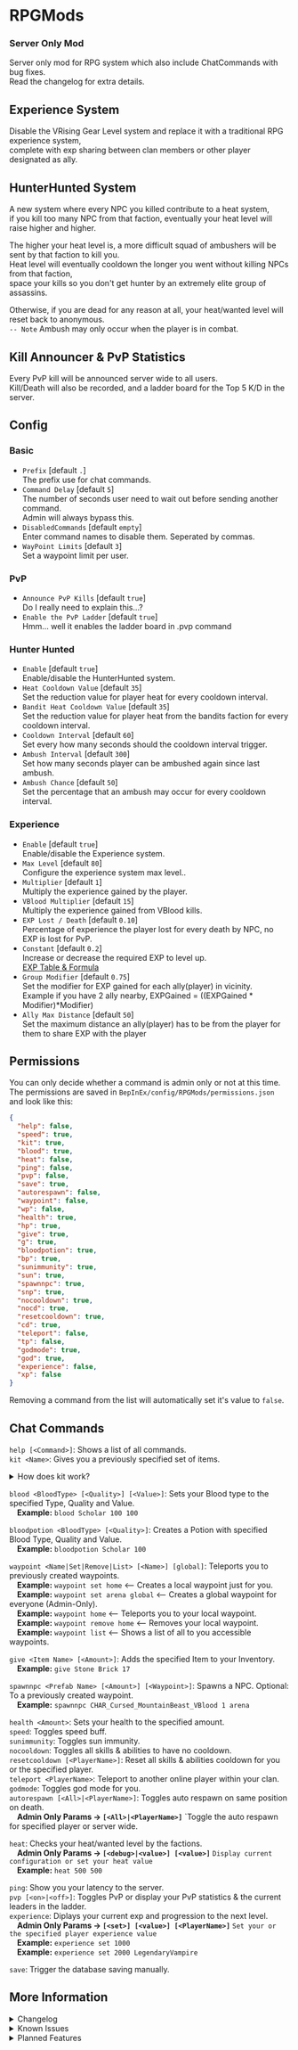 # RPGMods
### Server Only Mod
Server only mod for RPG system which also include ChatCommands with bug fixes.\
Read the changelog for extra details.

## Experience System
Disable the VRising Gear Level system and replace it with a traditional RPG experience system,\
complete with exp sharing between clan members or other player designated as ally.

## HunterHunted System
A new system where every NPC you killed contribute to a heat system,\
if you kill too many NPC from that faction, eventually your heat level will raise higher and higher.

The higher your heat level is, a more difficult squad of ambushers will be sent by that faction to kill you.\
Heat level will eventually cooldown the longer you went without killing NPCs from that faction,\
space your kills so you don't get hunter by an extremely elite group of assassins.

Otherwise, if you are dead for any reason at all, your heat/wanted level will reset back to anonymous.\
`-- Note` Ambush may only occur when the player is in combat.

## Kill Announcer & PvP Statistics
Every PvP kill will be announced server wide to all users.\
Kill/Death will also be recorded, and a ladder board for the Top 5 K/D in the server.

## Config
### Basic
- `Prefix` [default `.`]\
The prefix use for chat commands.
- `Command Delay` [default `5`]\
The number of seconds user need to wait out before sending another command.\
Admin will always bypass this.
- `DisabledCommands` [default `empty`]\
Enter command names to disable them. Seperated by commas.
- `WayPoint Limits` [default `3`]\
Set a waypoint limit per user.
### PvP
- `Announce PvP Kills` [default `true`]\
Do I really need to explain this...?
- `Enable the PvP Ladder` [default `true`]\
Hmm... well it enables the ladder board in .pvp command
### Hunter Hunted
- `Enable` [default `true`]\
Enable/disable the HunterHunted system.
- `Heat Cooldown Value` [default `35`]\
Set the reduction value for player heat for every cooldown interval.
- `Bandit Heat Cooldown Value` [default `35`]\
Set the reduction value for player heat from the bandits faction for every cooldown interval.
- `Cooldown Interval` [default `60`]\
Set every how many seconds should the cooldown interval trigger.
- `Ambush Interval` [default `300`]\
Set how many seconds player can be ambushed again since last ambush.
- `Ambush Chance` [default `50`]\
Set the percentage that an ambush may occur for every cooldown interval.
### Experience
- `Enable` [default `true`]\
Enable/disable the Experience system.
- `Max Level` [default `80`]\
Configure the experience system max level..
- `Multiplier` [default `1`]\
Multiply the experience gained by the player.
- `VBlood Multiplier` [default `15`]\
Multiply the experience gained from VBlood kills.
- `EXP Lost / Death` [default `0.10`]\
Percentage of experience the player lost for every death by NPC, no EXP is lost for PvP.
- `Constant` [default `0.2`]\
Increase or decrease the required EXP to level up.\
[EXP Table & Formula](https://bit.ly/3npqdJw)
- `Group Modifier` [default `0.75`]\
Set the modifier for EXP gained for each ally(player) in vicinity.\
Example if you have 2 ally nearby, EXPGained = ((EXPGained * Modifier)*Modifier)
- `Ally Max Distance` [default `50`]\
Set the maximum distance an ally(player) has to be from the player for them to share EXP with the player

## Permissions
You can only decide whether a command is admin only or not at this time.\
The permissions are saved in `BepInEx/config/RPGMods/permissions.json` and look like this:
```json
{
  "help": false,
  "speed": true,
  "kit": true,
  "blood": true,
  "heat": false,
  "ping": false,
  "pvp": false,
  "save": true,
  "autorespawn": false,
  "waypoint": false,
  "wp": false,
  "health": true,
  "hp": true,
  "give": true,
  "g": true,
  "bloodpotion": true,
  "bp": true,
  "sunimmunity": true,
  "sun": true,
  "spawnnpc": true,
  "snp": true,
  "nocooldown": true,
  "nocd": true,
  "resetcooldown": true,
  "cd": true,
  "teleport": false,
  "tp": false,
  "godmode": true,
  "god": true,
  "experience": false,
  "xp": false
}
```
Removing a command from the list will automatically set it's value to `false`.

## Chat Commands
`help [<Command>]`: Shows a list of all commands.\
`kit <Name>`: Gives you a previously specified set of items.
<details>
<summary>How does kit work?</summary>

&ensp;&ensp;You will get a new config file located in `BepInEx/config/RPGMods/kits.json`
```json
[
  {
    "Name": "Example1",
    "PrefabGUIDs": {
      "820932258": 50, <-- 50 Gem Dust
      "2106123809": 20 <-- 20 Ghost Yarn
    }
  },
  {
    "Name": "Example2",
    "PrefabGUIDs": {
      "x1": y1,
      "x2": y2
    }
  }
]
```

</details>

`blood <BloodType> [<Quality>] [<Value>]`: Sets your Blood type to the specified Type, Quality and Value.\
&ensp;&ensp;**Example:** `blood Scholar 100 100`

`bloodpotion <BloodType> [<Quality>]`: Creates a Potion with specified Blood Type, Quality and Value.\
&ensp;&ensp;**Example:** `bloodpotion Scholar 100`

`waypoint <Name|Set|Remove|List> [<Name>] [global]`: Teleports you to previously created waypoints.\
&ensp;&ensp;**Example:** `waypoint set home` <-- Creates a local waypoint just for you.\
&ensp;&ensp;**Example:** `waypoint set arena global` <-- Creates a global waypoint for everyone (Admin-Only).\
&ensp;&ensp;**Example:** `waypoint home` <-- Teleports you to your local waypoint.\
&ensp;&ensp;**Example:** `waypoint remove home` <-- Removes your local waypoint.\
&ensp;&ensp;**Example:** `waypoint list` <-- Shows a list of all to you accessible waypoints.

`give <Item Name> [<Amount>]`: Adds the specified Item to your Inventory.\
&ensp;&ensp;**Example:** `give Stone Brick 17`

`spawnnpc <Prefab Name> [<Amount>] [<Waypoint>]`: Spawns a NPC. Optional: To a previously created waypoint.\
&ensp;&ensp;**Example:** `spawnnpc CHAR_Cursed_MountainBeast_VBlood 1 arena`

`health <Amount>`: Sets your health to the specified amount.\
`speed`: Toggles speed buff.\
`sunimmunity`: Toggles sun immunity.\
`nocooldown`: Toggles all skills & abilities to have no cooldown.\
`resetcooldown [<PlayerName>]`: Reset all skills & abilities cooldown for you or the specified player.\
`teleport <PlayerName>`: Teleport to another online player within your clan.\
`godmode`: Toggles god mode for you.\
`autorespawn [<All>|<PlayerName>]`: Toggles auto respawn on same position on death.\
&ensp;&ensp;**Admin Only Params -> `[<All>|<PlayerName>]`** `Toggle the auto respawn for specified player or server wide.

`heat`: Checks your heat/wanted level by the factions.\
&ensp;&ensp;**Admin Only Params -> `[<debug>|<value>] [<value>]`** `Display current configuration or set your heat value`\
&ensp;&ensp;**Example:** `heat 500 500`

`ping`: Show you your latency to the server.\
`pvp [<on>|<off>]`: Toggles PvP or display your PvP statistics & the current leaders in the ladder.\
`experience`: Diplays your current exp and progression to the next level.\
&ensp;&ensp;**Admin Only Params -> `[<set>] [<value>] [<PlayerName>]`** `Set your or the specified player experience value`\
&ensp;&ensp;**Example:** `experience set 1000`\
&ensp;&ensp;**Example:** `experience set 2000 LegendaryVampire`

`save`: Trigger the database saving manually.

## More Information
<details>
<summary>Changelog</summary>

`0.0.1_alpha`
- Added command delay timer
- Integrated the data saving into the GameServer autosave & shutdown
- All saved data will now use SteamID as key for compability with character name changes
- Added Experience system
- Changed SunImmunity behavior, there's no more persistent sun immunity with this
- Added GodMode command
- Added HunterHunted (Wanted Level) system
- Added PvP stats & leaderboard system for it
- Added PvP kill serverwide announcement
- Added ping command to check for latency against the server
- Added autorespawn command
- Added nocooldown command
- Added resetcooldown command
- Fixed blood command to apply the bloodtype buff and avoid BloodHunger HUD bug
- Optimized NPC spawn system, it will not lag the server anymore
- Modified NPC spawn command to accept amount to spawn
- Fixed NPC spawn command to be able to spawn normal units
- Hide commands from user that do not have sufficient priviledge to use the command
- Disabled waypoint command for user in combat
- Modified waypoint command to "instance" the waypoint name
- Admin ignore waypoint limit
- Modified health command to be able to affect specified player or kill them by setting their HP to 0
- Some other thing that i may not be able to remember

</details>

<details>
<summary>Known Issues</summary>

### General
- Resetcooldown command does not refresh skills that has charges.
- Blood command cannot apply "fragile" blood type.

### Experience System
- Some blood buff give a gear level to the character, which would be fixed once they kill something.

### HunterHunted System
- There's no known issue yet. Heat level does get reset if you reload the plugin/restart server, this is an intended behaviour.

</details>

<details>
<summary>Planned Features</summary>

- Chat permission roles.
- Kits Option: Limited Uses.
- More optimization! It never hurts to optimize!
- Add ban command with duration.
- Explore team/alliance in VRising.
- Hook into whatever system possible to add a tag to player names.

</details>